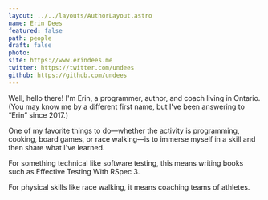 ```yaml
---
layout: ../../layouts/AuthorLayout.astro
name: Erin Dees
featured: false
path: people
draft: false
photo: 
site: https://www.erindees.me
twitter: https://twitter.com/undees
github: https://github.com/undees
---
```


Well, hello there! I'm Erin, a programmer, author, and coach living in Ontario. (You may know me by a different first name, but I've been answering to “Erin” since 2017.)

One of my favorite things to do—whether the activity is programming, cooking, board games, or race walking—is to immerse myself in a skill and then share what I've learned.

For something technical like software testing, this means writing books such as Effective Testing With RSpec 3. 

For physical skills like race walking, it means coaching teams of athletes.
